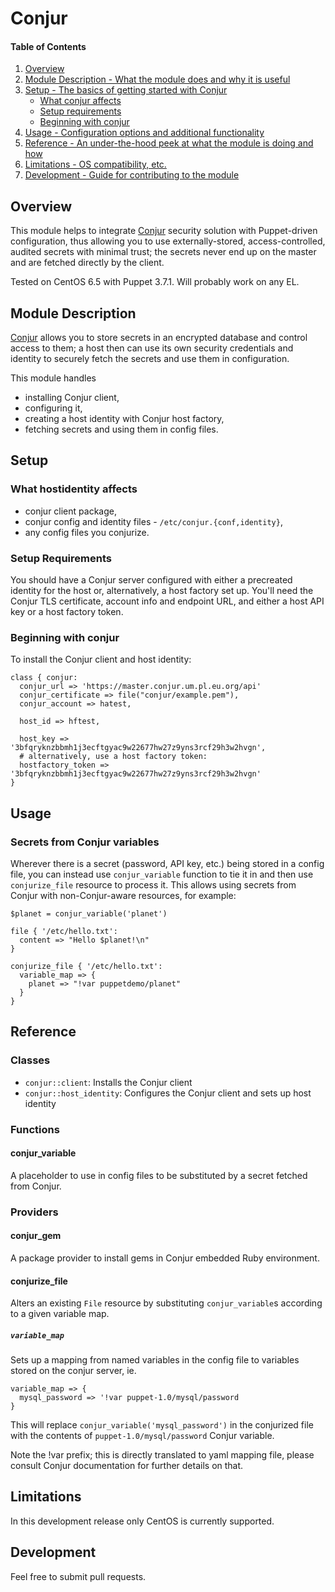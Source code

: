 # Conjur

#### Table of Contents

1. [Overview](#overview)
2. [Module Description - What the module does and why it is useful](#module-description)
3. [Setup - The basics of getting started with Conjur](#setup)
    * [What conjur affects](#what-conjur-affects)
    * [Setup requirements](#setup-requirements)
    * [Beginning with conjur](#beginning-with-conjur)
4. [Usage - Configuration options and additional functionality](#usage)
5. [Reference - An under-the-hood peek at what the module is doing and how](#reference)
5. [Limitations - OS compatibility, etc.](#limitations)
6. [Development - Guide for contributing to the module](#development)

## Overview

This module helps to integrate [Conjur](http://www.conjur.net) security solution
with Puppet-driven configuration, thus allowing you to use externally-stored,
access-controlled, audited secrets with minimal trust; the secrets
never end up on the master and are fetched directly by the client.

Tested on CentOS 6.5 with Puppet 3.7.1. Will probably work on any EL.

## Module Description

[Conjur](http://www.conjur.net) allows you to store secrets in an encrypted
database and control access to them; a host then can use its own security
credentials and identity to securely fetch the secrets and use them in configuration.

This module handles
- installing Conjur client,
- configuring it,
- creating a host identity with Conjur host factory,
- fetching secrets and using them in config files.

## Setup

### What hostidentity affects

* conjur client package,
* conjur config and identity files - `/etc/conjur.{conf,identity}`,
* any config files you conjurize.

### Setup Requirements

You should have a Conjur server configured with either a precreated identity
for the host or, alternatively, a host factory set up. You'll need the Conjur TLS
certificate, account info and endpoint URL, and either a host API key or a host
factory token.

### Beginning with conjur

To install the Conjur client and host identity:

    class { conjur:
      conjur_url => 'https://master.conjur.um.pl.eu.org/api'
      conjur_certificate => file("conjur/example.pem"),
      conjur_account => hatest,

      host_id => hftest,

      host_key => '3bfqryknzbbmh1j3ecftgyac9w22677hw27z9yns3rcf29h3w2hvgn',
      # alternatively, use a host factory token:
      hostfactory_token => '3bfqryknzbbmh1j3ecftgyac9w22677hw27z9yns3rcf29h3w2hvgn'
    }

## Usage

### Secrets from Conjur variables

Wherever there is a secret (password, API key, etc.) being stored in a config file,
you can instead use `conjur_variable` function to tie it in and then use `conjurize_file`
resource to process it. This allows using secrets from Conjur with non-Conjur-aware resources,
for example:

    $planet = conjur_variable('planet')

    file { '/etc/hello.txt':
      content => "Hello $planet!\n"
    }

    conjurize_file { '/etc/hello.txt':
      variable_map => {
        planet => "!var puppetdemo/planet"
      }
    }

## Reference

### Classes

- `conjur::client`: Installs the Conjur client
- `conjur::host_identity`: Configures the Conjur client and sets up host identity

### Functions

#### conjur_variable

A placeholder to use in config files to be substituted by a secret fetched from Conjur.

### Providers

#### conjur_gem

A package provider to install gems in Conjur embedded Ruby environment.

#### conjurize_file

Alters an existing `File` resource by substituting `conjur_variable`s according to
a given variable map.

##### `variable_map`

Sets up a mapping from named variables in the config file to variables stored on the
conjur server, ie.

    variable_map => {
      mysql_password => '!var puppet-1.0/mysql/password
    }

This will replace `conjur_variable('mysql_password')` in the conjurized file with the
contents of `puppet-1.0/mysql/password` Conjur variable.

Note the !var prefix; this is directly translated to yaml mapping file, please consult Conjur
documentation for further details on that.

## Limitations

In this development release only CentOS is currently supported.

## Development

Feel free to submit pull requests.
